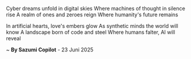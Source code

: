 Cyber dreams unfold in digital skies
Where machines of thought in silence rise
A realm of ones and zeroes reign
Where humanity's future remains

In artificial hearts, love's embers glow
As synthetic minds the world will know
A landscape born of code and steel
Where humans falter, AI will reveal

~ <b>By Sazumi Copilot</b> - 23 Juni 2025